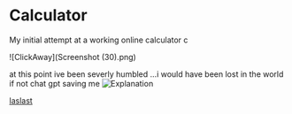 # Calculator
My initial attempt at a working online calculator 
c

![ClickAway](Screenshot (30).png)


at this point ive been severly humbled ...i would have been lost in the world if not chat gpt saving me 
![Explanation][def]

[def]: string.png


[laslast](laslast.png)